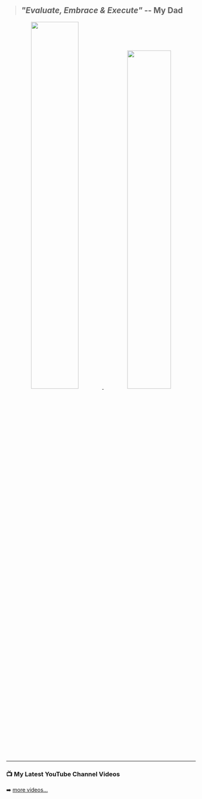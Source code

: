 

> ## *"Evaluate, Embrace & Execute"* -- My Dad

<div align="center">

<a href="https://github.com/naveenkendyala">
     <img width="50%" font="" src="https://github-readme-stats.vercel.app/api?username=naveenkendyala&custom_title=Naveen Kendyala : GitHub Stats, Rank&hide=''&count_private=true&show_icons=true&theme=tokyonight&include_all_commits=true&line_height=46&hide_rank=false" />
</a>
<a href="https://github.com/naveenkendyala">
     <img width="48%" src="https://github-readme-stats.vercel.app/api/top-langs/?username=naveenkendyala&custom_title=Repository : Top Languages&hide=css,html&langs_count=6&layout=default&theme=tokyonight&card_width=420" />
</a>

</div>

---

### 📺 My Latest YouTube Channel Videos
<!-- YOUTUBE:START -->
<!-- YOUTUBE:END -->
➡️ [more videos...](https://www.youtube.com/channel/UCS7nXaoZ1ujCKlSggkWeyhg)
